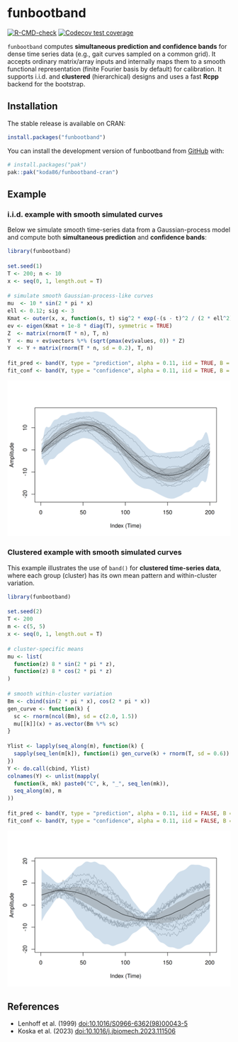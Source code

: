 
# funbootband

<!-- badges: start -->
[![R-CMD-check](https://github.com/koda86/funbootband-cran/actions/workflows/R-CMD-check.yaml/badge.svg)](https://github.com/koda86/funbootband-cran/actions/workflows/R-CMD-check.yaml)
[![Codecov test coverage](https://codecov.io/gh/koda86/funbootband-cran/graph/badge.svg)](https://app.codecov.io/gh/koda86/funbootband-cran)
<!-- badges: end -->

`funbootband` computes **simultaneous prediction and confidence bands** for dense time series data (e.g., gait curves sampled on a common grid). It accepts ordinary
matrix/array inputs and internally maps them to a smooth functional representation (finite Fourier basis by default) for calibration. It supports i.i.d. and **clustered** (hierarchical) designs and uses a fast **Rcpp** backend
for the bootstrap.

## Installation


The stable release is available on CRAN:

```r
install.packages("funbootband")
```

You can install the development version of funbootband from [GitHub](https://github.com/) with:

``` r
# install.packages("pak")
pak::pak("koda86/funbootband-cran")
```

## Example

### i.i.d. example with smooth simulated curves

Below we simulate smooth time-series data from a Gaussian-process model and compute both
**simultaneous prediction** and **confidence bands**:

``` r
library(funbootband)

set.seed(1)
T <- 200; n <- 10
x <- seq(0, 1, length.out = T)

# simulate smooth Gaussian-process-like curves
mu  <- 10 * sin(2 * pi * x)
ell <- 0.12; sig <- 3
Kmat <- outer(x, x, function(s, t) sig^2 * exp(-(s - t)^2 / (2 * ell^2)))
ev <- eigen(Kmat + 1e-8 * diag(T), symmetric = TRUE)
Z  <- matrix(rnorm(T * n), T, n)
Y  <- mu + ev$vectors %*% (sqrt(pmax(ev$values, 0)) * Z)
Y  <- Y + matrix(rnorm(T * n, sd = 0.2), T, n)

fit_pred <- band(Y, type = "prediction", alpha = 0.11, iid = TRUE, B = 1000L, k.coef = 50L)
fit_conf <- band(Y, type = "confidence", alpha = 0.11, iid = TRUE, B = 1000L, k.coef = 50L)
```

![Simultaneous prediction and confidence bands (i.i.d.)](man/figures/README_iid_plot.png)

### Clustered example with smooth simulated curves

This example illustrates the use of `band()` for **clustered time-series data**, where
each group (cluster) has its own mean pattern and within-cluster variation.

``` r
library(funbootband)

set.seed(2)
T <- 200
m <- c(5, 5)
x <- seq(0, 1, length.out = T)

# cluster-specific means
mu <- list(
  function(z) 8 * sin(2 * pi * z),
  function(z) 8 * cos(2 * pi * z)
)

# smooth within-cluster variation
Bm <- cbind(sin(2 * pi * x), cos(2 * pi * x))
gen_curve <- function(k) {
  sc <- rnorm(ncol(Bm), sd = c(2.0, 1.5))
  mu[[k]](x) + as.vector(Bm %*% sc)
}

Ylist <- lapply(seq_along(m), function(k) {
  sapply(seq_len(m[k]), function(i) gen_curve(k) + rnorm(T, sd = 0.6))
})
Y <- do.call(cbind, Ylist)
colnames(Y) <- unlist(mapply(
  function(k, mk) paste0("C", k, "_", seq_len(mk)),
  seq_along(m), m
))

fit_pred <- band(Y, type = "prediction", alpha = 0.11, iid = FALSE, B = 1000L, k.coef = 50L)
fit_conf <- band(Y, type = "confidence", alpha = 0.11, iid = FALSE, B = 1000L, k.coef = 50L)
```

![Simultaneous prediction and confidence bands (clustered)](man/figures/README_clustered_plot.png)

## References
- Lenhoff et al. (1999) <doi:10.1016/S0966-6362(98)00043-5>  
- Koska et al. (2023) <doi:10.1016/j.jbiomech.2023.111506>
